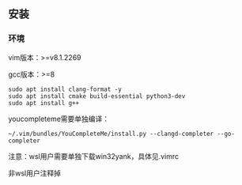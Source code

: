 ## 安装

### 环境

vim版本：>=v8.1.2269

gcc版本：>=8

```
sudo apt install clang-format -y
sudo apt install cmake build-essential python3-dev
sudo apt install g++
```

youcompleteme需要单独编译：

```
~/.vim/bundles/YouCompleteMe/install.py --clangd-completer --go-completer 
```



注意：wsl用户需要单独下载win32yank，具体见.vimrc

非wsl用户注释掉
